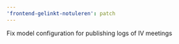 ```yaml
---
'frontend-gelinkt-notuleren': patch
---
```


Fix model configuration for publishing logs of IV meetings
